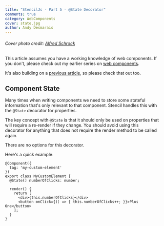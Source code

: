 ```yaml
---
title: "StencilJs - Part 5 - @State Decorator"
comments: true
category: WebComponents
cover: state.jpg
author: Andy Desmarais
---
```


###### Cover photo credit: [Alfred Schrock](https://unsplash.com/@puregeorgia)

This article assumes you have a working knowledge of web components. If you don't, please check out my earlier series on [web components](/web-components-part-1).

It's also building on a [previous article](/stencil-js-part-1), so please check that out too.

## Component State

Many times when writing components we need to store some stateful information that's only relevant to that component. Stencil handles this with the `@State` decorator for properties.

The key concept with `@State` is that it should only be used on properties that will require a re-render if they change. You should avoid using this decorator for anything that does not require the render method to be called again.

There are no options for this decorator.

Here's a quick example:

```tsx
@Component({
  tag: 'my-custom-element'
})
export class MyCustomElement {
  @State() numberOfClicks: number;

  render() {
    return [
      <div>{this.numberOfClicks}</div>
      <button onClick={() => { this.numberOfClicks++; }}>Plus One</button>
    ];
  }
}
```
